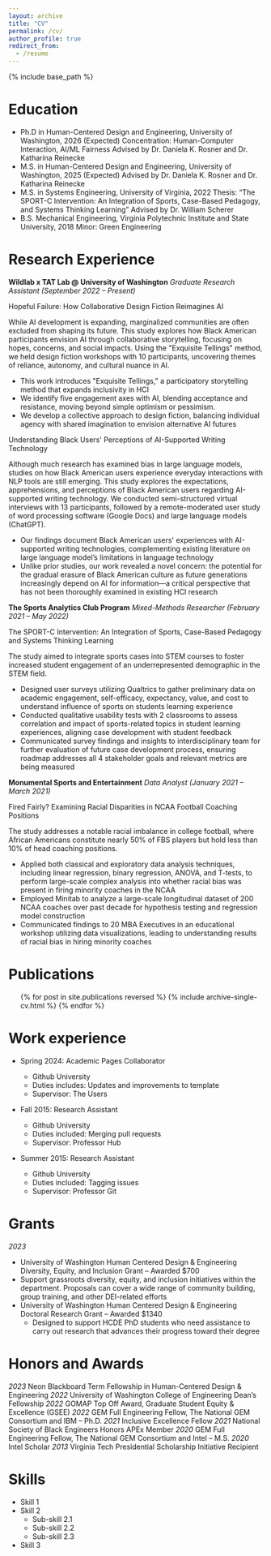 ```yaml
---
layout: archive
title: "CV"
permalink: /cv/
author_profile: true
redirect_from:
  - /resume
---
```


{% include base_path %}

Education
======
* Ph.D in Human-Centered Design and Engineering, University of Washington, 2026 (Expected)
  Concentration: Human-Computer Interaction, AI/ML Fairness
  Advised by Dr. Daniela K. Rosner and Dr. Katharina Reinecke
* M.S. in Human-Centered Design and Engineering, University of Washington, 2025 (Expected)
  Advised by Dr. Daniela K. Rosner and Dr. Katharina Reinecke
* M.S. in Systems Engineering, University of Virginia, 2022
  Thesis: “The SPORT-C Intervention: An Integration of Sports, Case-Based Pedagogy, and Systems Thinking Learning”
  Advised by Dr. William Scherer
* B.S. Mechanical Engineering, Virginia Polytechnic Institute and State University, 2018
  Minor: Green Engineering

Research Experience
======

**Wildlab x TAT Lab @ University of Washington** 
*Graduate Research Assistant (September 2022 – Present)* 

Hopeful Failure: How Collaborative Design Fiction Reimagines AI

While AI development is expanding, marginalized communities are often excluded from shaping its future. This study explores how Black American participants envision AI through collaborative storytelling, focusing on hopes, concerns, and social impacts. Using the "Exquisite Tellings" method, we held design fiction workshops with 10 participants, uncovering themes of reliance, autonomy, and cultural nuance in AI. 

*	This work introduces "Exquisite Tellings," a participatory storytelling method that expands inclusivity in HCI
*	We identify five engagement axes with AI, blending acceptance and resistance, moving beyond simple optimism or pessimism.
*	We develop a collective approach to design fiction, balancing individual agency with shared imagination to envision alternative AI futures

Understanding Black Users' Perceptions of AI-Supported Writing Technology

Although much research has examined bias in large language models, studies on how Black American users experience everyday interactions with NLP tools are still emerging. This study explores the expectations, apprehensions, and perceptions of Black American users regarding AI-supported writing technology. We conducted semi-structured virtual interviews with 13 participants, followed by a remote-moderated user study of word processing software (Google Docs) and large language models (ChatGPT).

*	Our findings document Black American users' experiences with AI-supported writing technologies, complementing existing literature on large language model’s limitations in language technology
*	Unlike prior studies, our work revealed a novel concern: the potential for the gradual erasure of Black American culture as future generations increasingly depend on AI for information—a critical perspective that has not been thoroughly examined in existing HCI research

**The Sports Analytics Club Program** 
*Mixed-Methods Researcher (February 2021 – May 2022)*

The SPORT-C Intervention: An Integration of Sports, Case-Based Pedagogy and Systems Thinking Learning 

The study aimed to integrate sports cases into STEM courses to foster increased student engagement of an underrepresented demographic in the STEM field. 

*	Designed user surveys utilizing Qualtrics to gather preliminary data on academic engagement, self-efficacy, expectancy, value, and cost to understand influence of sports on students learning experience
*	Conducted qualitative usability tests with 2 classrooms to assess correlation and impact of sports-related topics in student learning experiences, aligning case development with student feedback 
*	Communicated survey findings and insights to interdisciplinary team for further evaluation of future case development process, ensuring roadmap addresses all 4 stakeholder goals and relevant metrics are being measured

**Monumental Sports and Entertainment**
*Data Analyst (January 2021 – March 2021)*

Fired Fairly? Examining Racial Disparities in NCAA Football Coaching Positions 

The study addresses a notable racial imbalance in college football, where African Americans constitute nearly 50% of FBS players but hold less than 10% of head coaching positions. 

*	Applied both classical and exploratory data analysis techniques, including linear regression, binary regression, ANOVA, and T-tests, to perform large-scale complex analysis into whether racial bias was present in firing minority coaches in the NCAA
*	Employed Minitab to analyze a large-scale longitudinal dataset of 200 NCAA coaches over past decade for hypothesis testing and regression model construction
*	Communicated findings to 20 MBA Executives in an educational workshop utilizing data visualizations, leading to understanding results of racial bias in hiring minority coaches 

Publications
======
  <ul>{% for post in site.publications reversed %}
    {% include archive-single-cv.html %}
  {% endfor %}</ul>


Work experience
======
* Spring 2024: Academic Pages Collaborator
  * Github University
  * Duties includes: Updates and improvements to template
  * Supervisor: The Users

* Fall 2015: Research Assistant
  * Github University
  * Duties included: Merging pull requests
  * Supervisor: Professor Hub

* Summer 2015: Research Assistant
  * Github University
  * Duties included: Tagging issues
  * Supervisor: Professor Git
  

Grants
======

*2023*	

* University of Washington Human Centered Design & Engineering Diversity, Equity, and Inclusion Grant – Awarded $700
 * Support grassroots diversity, equity, and inclusion initiatives within the department. Proposals can cover a wide range of community building, group training, and other DEI-related efforts
* University of Washington Human Centered Design & Engineering Doctoral Research Grant – Awarded $1340
  * Designed to support HCDE PhD students who need assistance to carry out research that advances their progress toward their degree

Honors and Awards
======

*2023*	Neon Blackboard Term Fellowship in Human-Centered Design & Engineering
*2022*	University of Washington College of Engineering Dean’s Fellowship
*2022*	GOMAP Top Off Award, Graduate Student Equity & Excellence (GSEE)
*2022*	GEM Full Engineering Fellow, The National GEM Consortium and IBM – Ph.D.
*2021*	Inclusive Excellence Fellow
*2021*	National Society of Black Engineers Honors APEx Member
*2020*	GEM Full Engineering Fellow, The National GEM Consortium and Intel – M.S.
*2020*	Intel Scholar
*2013*	Virginia Tech Presidential Scholarship Initiative Recipient


Skills
======
* Skill 1
* Skill 2
  * Sub-skill 2.1
  * Sub-skill 2.2
  * Sub-skill 2.3
* Skill 3

  
<!-- Talks
======
  <ul>{% for post in site.talks reversed %}
    {% include archive-single-talk-cv.html  %}
  {% endfor %}</ul>
  
Teaching
======
  <ul>{% for post in site.teaching reversed %}
    {% include archive-single-cv.html %}
  {% endfor %}</ul>
  
Service and leadership
======
* Currently signed in to 43 different slack teams -->
